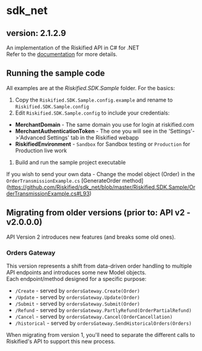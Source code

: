 sdk_net
=======

version: 2.1.2.9
-----------------

An implementation of the Riskified API in C# for .NET  
Refer to the [documentation](http://apiref.riskified.com) for more details.

Running the sample code
-----------------------
All examples are at the _Riskified.SDK.Sample_ folder. For the basics:

1. Copy the ```Riskified.SDK.Sample.config.example``` and rename to ```Riskified.SDK.Sample.config```
1. Edit ```Riskified.SDK.Sample.config``` to include your credentials: 
  - **MerchantDomain** - The same domain you use for login at riskified.com
  - **MerchantAuthenticationToken** - The one you will see in the 'Settings'->'Advanced Settings' tab in the Riskified webapp
  - **RiskifiedEnvironment** - `Sandbox` for Sandbox testing or `Production` for Production live work
1. Build and run the sample project executable

If you wish to send your own data - Change the model object (Order) in the ```OrderTransmissionExample.cs``` [GenerateOrder method] (https://github.com/Riskified/sdk_net/blob/master/Riskified.SDK.Sample/OrderTransmissionExample.cs#L93)


Migrating from older versions (prior to: API v2 - v2.0.0.0)
-----------------------------------------------------------

API Version 2 introduces new features (and breaks some old ones).  

### Orders Gateway ###

This version represents a shift from data-driven order handling to multiple API endpoints and introduces some new Model objects.  
Each endpoint/method designed for a specific purpose:

* `/Create` - served by `ordersGateway.Create(Order)`
* `/Update` - served by `ordersGateway.Update(Order)`
* `/Submit` - served by `ordersGateway.Submit(Order)`
* `/Refund` - served by `ordersGateway.PartlyRefund(OrderPartialRefund)`
* `/Cancel` - served by `ordersGateway.Cancel(OrderCancellation)`
* `/historical` - served by `ordersGateway.SendHistoricalOrders(Orders)`

When migrating from version 1, you'll need to separate the different calls to Riskified's API to support this new process.

